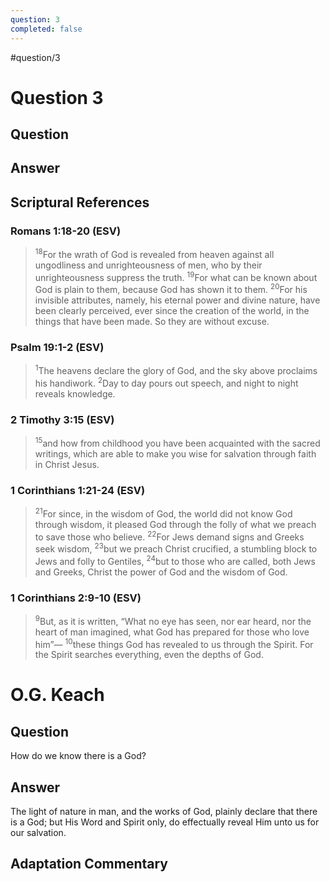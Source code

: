 ```yaml
---
question: 3
completed: false
---
```

#question/3
# Question 3

## Question


## Answer


## Scriptural References
### Romans 1:18-20 (ESV)
> <sup>18</sup>For the wrath of God is revealed from heaven against all ungodliness and unrighteousness of men, who by their unrighteousness suppress the truth.
> <sup>19</sup>For what can be known about God is plain to them, because God has shown it to them.
> <sup>20</sup>For his invisible attributes, namely, his eternal power and divine nature, have been clearly perceived, ever since the creation of the world, in the things that have been made. So they are without excuse.

### Psalm 19:1-2 (ESV)
> <sup>1</sup>The heavens declare the glory of God, and the sky above proclaims his handiwork.
> <sup>2</sup>Day to day pours out speech, and night to night reveals knowledge.

### 2 Timothy 3:15 (ESV)
> <sup>15</sup>and how from childhood you have been acquainted with the sacred writings, which are able to make you wise for salvation through faith in Christ Jesus.

### 1 Corinthians 1:21-24 (ESV)
> <sup>21</sup>For since, in the wisdom of God, the world did not know God through wisdom, it pleased God through the folly of what we preach to save those who believe.
> <sup>22</sup>For Jews demand signs and Greeks seek wisdom,
> <sup>23</sup>but we preach Christ crucified, a stumbling block to Jews and folly to Gentiles,
> <sup>24</sup>but to those who are called, both Jews and Greeks, Christ the power of God and the wisdom of God.

### 1 Corinthians 2:9-10 (ESV)
> <sup>9</sup>But, as it is written, “What no eye has seen, nor ear heard, nor the heart of man imagined, what God has prepared for those who love him”—
> <sup>10</sup>these things God has revealed to us through the Spirit. For the Spirit searches everything, even the depths of God.

# O.G. Keach
## Question
How do we know there is a God?

## Answer
The light of nature in man, and the works of God, plainly declare that there is a God; but His Word and Spirit only, do effectually reveal Him unto us for our salvation.

## Adaptation Commentary
